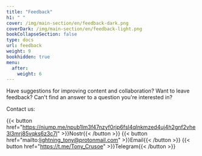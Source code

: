 ```yaml
---
title: "Feedback"
h1: " "
cover: /img/main-section/en/feedback-dark.png
coverDark: /img/main-section/en/feedback-light.png
bookCollapseSection: false
type: docs
url: feedback
weight: 9
bookhidden: true
menu:
  after:
    weight: 6
---
```


Have suggestions for improving content and collaboration? Want to leave feedback? Can't find an answer to a question you're interested in? 

Contact us:

{{< button href="https://njump.me/npub1lm3f47nzyf0rjp6fsl4qlnkmzed4uj4h2gnf2vhe3l3mrj85vqks6z3c7l" >}}Nostr{{< /button >}}
{{< button href="mailto:lightning_tony@protonmail.com" >}}Email{{< /button >}}
{{< button href="https://t.me/Tony_Crusoe" >}}Telegram{{< /button >}}
